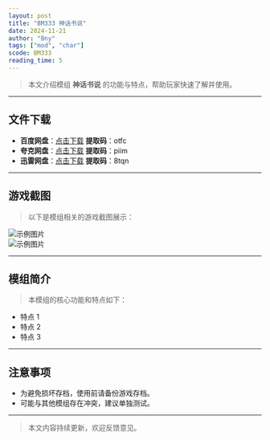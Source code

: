 ```yaml
---
layout: post
title: "BM333 神话书说"
date: 2024-11-21
author: "Bny"
tags: ["mod", "char"]
scode: BM333
reading_time: 5
---
```


> 本文介绍模组 **神话书说** 的功能与特点，帮助玩家快速了解并使用。

---





## 文件下载
- **百度网盘**：[点击下载](https://pan.baidu.com/s/1khRPgUToIsjKXrNEJhKCuQ?pwd=otfc)  **提取码**：otfc  
- **夸克网盘**：[点击下载](https://pan.quark.cn/s/72fdc4404351?pwd=piim)  **提取码**：piim  
- **迅雷网盘**：[点击下载](https://pan.xunlei.com/s/VOCCbUcNXdAt6kK_zGb_uKaLA1?pwd=8tqn)  **提取码**：8tqn  

---

## 游戏截图
> 以下是模组相关的游戏截图展示：

![示例图片](https://example.com/screenshot1.jpg)  
![示例图片](https://example.com/screenshot2.jpg)

---

## 模组简介
> 本模组的核心功能和特点如下：
- 特点 1
- 特点 2
- 特点 3

---

## 注意事项
- 为避免损坏存档，使用前请备份游戏存档。
- 可能与其他模组存在冲突，建议单独测试。

---

> 本文内容持续更新，欢迎反馈意见。
